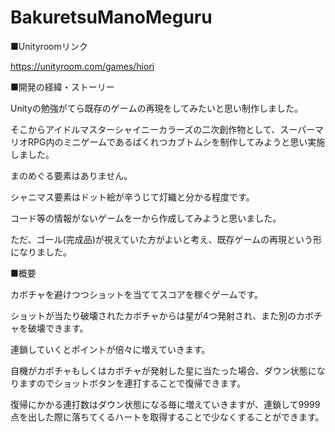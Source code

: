 # BakuretsuManoMeguru

■Unityroomリンク

https://unityroom.com/games/hiori

■開発の経緯・ストーリー

Unityの勉強がてら既存のゲームの再現をしてみたいと思い制作しました。

そこからアイドルマスターシャイニーカラーズの二次創作物として、スーパーマリオRPG内のミニゲームであるばくれつカブトムシを制作してみようと思い実施しました。

まのめぐる要素はありません。

シャニマス要素はドット絵が辛うじて灯織と分かる程度です。

コード等の情報がないゲームを一から作成してみようと思いました。

ただ、ゴール(完成品)が視えていた方がよいと考え、既存ゲームの再現という形になりました。

■概要

カボチャを避けつつショットを当ててスコアを稼ぐゲームです。

ショットが当たり破壊されたカボチャからは星が4つ発射され、また別のカボチャを破壊できます。

連鎖していくとポイントが倍々に増えていきます。

自機がカボチャもしくはカボチャが発射した星に当たった場合、ダウン状態になりますのでショットボタンを連打することで復帰できます。

復帰にかかる連打数はダウン状態になる毎に増えていきますが、連鎖して9999点を出した際に落ちてくるハートを取得することで少なくすることができます。
